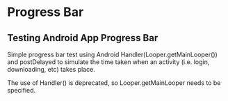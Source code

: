 # Progress Bar
## Testing Android App Progress Bar

Simple progress bar test using Android Handler(Looper.getMainLooper()) and postDelayed to simulate the time taken when an activity (i.e. login, downloading, etc) takes place.

The use of Handler() is deprecated, so Looper.getMainLooper needs to be specified.
